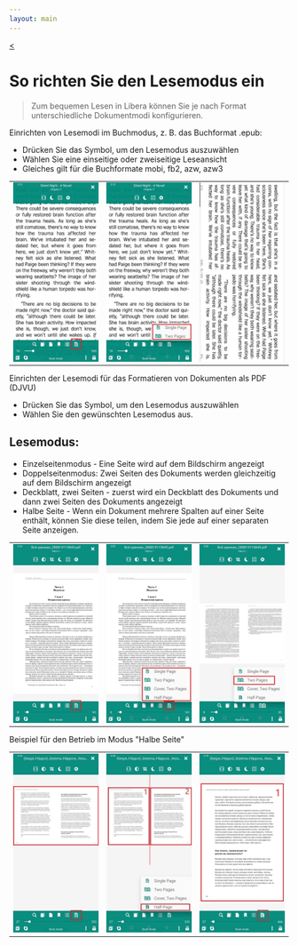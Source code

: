 ```yaml
---
layout: main
---
```

[<](/wiki/faq/de)

# So richten Sie den Lesemodus ein

> Zum bequemen Lesen in Libera können Sie je nach Format unterschiedliche Dokumentmodi konfigurieren.

Einrichten von Lesemodi im Buchmodus, z. B. das Buchformat .epub:

* Drücken Sie das Symbol, um den Lesemodus auszuwählen
* Wählen Sie eine einseitige oder zweiseitige Leseansicht
* Gleiches gilt für die Buchformate mobi, fb2, azw, azw3

||||
|-|-|-|
|![](1.jpg)|![](2.jpg)|![](3.jpg)|

Einrichten der Lesemodi für das Formatieren von Dokumenten als PDF (DJVU)

* Drücken Sie das Symbol, um den Lesemodus auszuwählen
* Wählen Sie den gewünschten Lesemodus aus.

## Lesemodus:

* Einzelseitenmodus - Eine Seite wird auf dem Bildschirm angezeigt
* Doppelseitenmodus: Zwei Seiten des Dokuments werden gleichzeitig auf dem Bildschirm angezeigt
* Deckblatt, zwei Seiten - zuerst wird ein Deckblatt des Dokuments und dann zwei Seiten des Dokuments angezeigt
* Halbe Seite - Wenn ein Dokument mehrere Spalten auf einer Seite enthält, können Sie diese teilen, indem Sie jede auf einer separaten Seite anzeigen.

||||
|-|-|-|
|![](4.jpg)|![](5.jpg)|![](6.jpg)|

Beispiel für den Betrieb im Modus &quot;Halbe Seite&quot;

||||
|-|-|-|
|![](7.jpg)|![](8.jpg)|![](9.jpg)|
